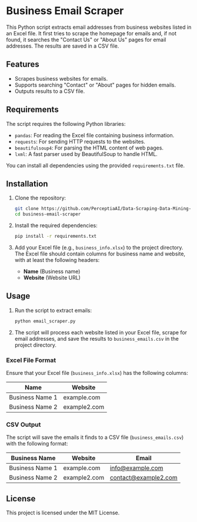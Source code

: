 # Business Email Scraper

This Python script extracts email addresses from business websites listed in an Excel file. It first tries to scrape the homepage for emails and, if not found, it searches the "Contact Us" or "About Us" pages for email addresses. The results are saved in a CSV file.

## Features

- Scrapes business websites for emails.
- Supports searching "Contact" or "About" pages for hidden emails.
- Outputs results to a CSV file.

## Requirements

The script requires the following Python libraries:

- `pandas`: For reading the Excel file containing business information.
- `requests`: For sending HTTP requests to the websites.
- `beautifulsoup4`: For parsing the HTML content of web pages.
- `lxml`: A fast parser used by BeautifulSoup to handle HTML.

You can install all dependencies using the provided `requirements.txt` file.

## Installation

1. Clone the repository:
    ```bash
    git clone https://github.com/PerceptiaAI/Data-Scraping-Data-Mining-/tree/main/Email-scrapper-from-websites.git
    cd business-email-scraper
    ```

2. Install the required dependencies:
    ```bash
    pip install -r requirements.txt
    ```

3. Add your Excel file (e.g., `business_info.xlsx`) to the project directory. The Excel file should contain columns for business name and website, with at least the following headers:
    - **Name** (Business name)
    - **Website** (Website URL)

## Usage

1. Run the script to extract emails:
    ```bash
    python email_scraper.py
    ```

2. The script will process each website listed in your Excel file, scrape for email addresses, and save the results to `business_emails.csv` in the project directory.

### Excel File Format

Ensure that your Excel file (`business_info.xlsx`) has the following columns:

| Name             | Website          |
|------------------|------------------|
| Business Name 1  | example.com       |
| Business Name 2  | example2.com      |

### CSV Output

The script will save the emails it finds to a CSV file (`business_emails.csv`) with the following format:

| Business Name    | Website         | Email               |
|------------------|-----------------|---------------------|
| Business Name 1  | example.com     | info@example.com     |
| Business Name 2  | example2.com    | contact@example2.com |

## License

This project is licensed under the MIT License.
